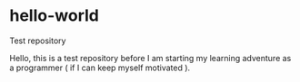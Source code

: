 # hello-world
Test repository


Hello, this is a test repository before I am starting my learning adventure as a programmer ( if I can keep myself motivated ). 
